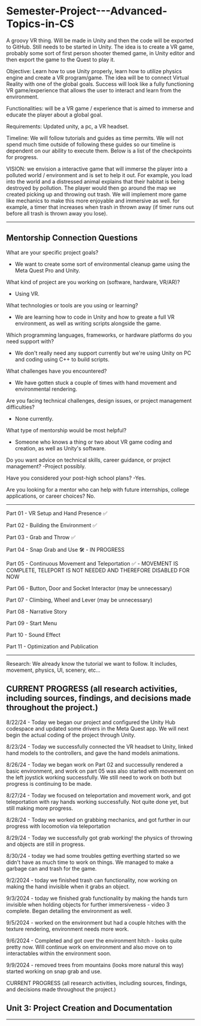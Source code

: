 # Semester-Project---Advanced-Topics-in-CS
A groovy VR thing. Will be made in Unity and then the code will be exported to GitHub. Still needs to be started in Unity. The idea is to create a VR game, probably some sort of first person shooter themed game, in Unity editor and then export the game to the Quest to play it.

Objective: Learn how to use Unity properly, learn how to utilize physics engine and create a VR program/game. The idea will be to connect Virtual Reality with one of the global goals. Success will look like a fully functioning VR game/experience that allows the user to interact and learn from the environment.

Functionalities: will be a VR game / experience that is aimed to immerse and educate the player about a global goal.

Requirements: Updated unity, a pc, a VR headset.

Timeline: We will follow tutorials and guides as time permits. We will not spend much time outside of following these guides so our timeline is dependent on our ability to execute them. Below is a list of the checkpoints for progress.

VISION: we envision a interactive game that will immerse the player into a polluted world / environment and is set to help it out. For example, you load into the world and a distressed animal explains that their habitat is being destroyed by pollution. The player would then go around the map we created picking up and throwing out trash. We will implement more game like mechanics to make this more enjoyable and immersive as well. for example, a timer that increases when trash in thrown away (if timer runs out before all trash is thrown away you lose).

__________________________________________________________________________________________________________________________________________________________________________

## Mentorship Connection Questions ##

What are your specific project goals?
- We want to create some sort of environmental cleanup game using the Meta Quest Pro and Unity.
  
What kind of project are you working on (software, hardware, VR/AR)?
- Using VR.

What technologies or tools are you using or learning?
- We are learning how to code in Unity and how to greate a full VR environment, as well as writing scripts alongside the game.
  
Which programming languages, frameworks, or hardware platforms do you need support with?
- We don't really need any support currently but we're using Unity on PC and coding using C++ to build scripts.
  
What challenges have you encountered?
- We have gotten stuck a couple of times with hand movement and environmental rendering.
  
Are you facing technical challenges, design issues, or project management difficulties?
- None currently.
  
What type of mentorship would be most helpful?
- Someone who knows a thing or two about VR game coding and creation, as well as Unity's software.
  
Do you want advice on technical skills, career guidance, or project management?
-Project possibly.

Have you considered your post-high school plans?
-Yes.

Are you looking for a mentor who can help with future internships, college applications, or career choices?
No.
__________________________________________________________________________________________________________________________________________________________________________



Part 01 - VR Setup and Hand Presence ✅

Part 02 - Building the Environment ✅

Part 03 - Grab and Throw  ✅

Part 04 - Snap Grab and Use 🛠️ - IN PROGRESS

Part 05 - Continuous Movement and Teleportation ✅ - MOVEMENT IS COMPLETE, TELEPORT IS NOT NEEDED AND THEREFORE DISABLED FOR NOW

Part 06 - Button, Door and Socket Interactor (may be unnecessary)

Part 07 - Climbing, Wheel and Lever (may be unnecessary)

Part 08 - Narrative Story

Part 09 - Start Menu 

Part 10 - Sound Effect 

Part 11 - Optimization and Publication 

__________________________________________________________________________________________________________________________________________________________________________

Research: We already know the tutorial we want to follow. It includes, movement, physics, UI, scenery, etc...



CURRENT PROGRESS (all research activities, including sources, findings, and decisions made throughout the project.)
--------------------------------------------------------------------------------------------------------------------------------------------------------------------------

8/22/24 - Today we began our project and configured the Unity Hub codespace and updated some drivers in the Meta Quest app. We will next begin the actual coding of the project through Unity.

8/23/24 - Today we successfully connected the VR headset to Unity, linked hand models to the controllers, and gave the hand models animations.

8/26/24 - Today we began work on Part 02 and successully rendered a basic environment, and work on part 05 was also started with movement on the left joystick working successfully. We still              need to work on both but progress is continuing to be made.

8/27/24 - Today we focused on teleportation and movement work, and got teleportation with ray hands working successfully. Not quite done yet, but still making more progress. 

8/28/24 - Today we worked on grabbing mechanics, and got further in our progress with locomotion via teleportation

8/29/24 - Today we successfully got grab working! the physics of throwing and objects are still in progress.

8/30/24 - today we had some troubles getting everthing started so we didn't have as much time to work on things. We managed to make a garbage can and trash for the game.

9/2/2024 - today we finished trash can functionality, now working on making the hand invisible when it grabs an object.

9/3/2024 - today we finished grab functionality by making the hands turn invisible when holding objects for further immersiveness - video 3 complete. Began detailing the environment as well.

9/5/2024 - worked on the environment but had a couple hitches with the texture rendering, environment needs more work.

9/6/2024 - Completed and got over the environment hitch - looks quite pretty now. Will continue work on environment and also move on to interactables within the environment soon.

9/9/2024 - removed trees from mountains (looks more natural this way) started working on snap grab and use.

CURRENT PROGRESS (all research activities, including sources, findings, and decisions made throughout the project.)


## Unit 3: Project Creation and Documentation
--------------------------------------------------------------------------------------------------------------------------------------------------------------------------


